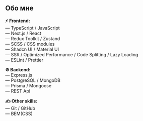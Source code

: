 ## Обо мне

<b>⚡ Frontend:</b> <br/>
<span>― TypeScript / JavaScript</span> <br/>
<span>― Next.js / React</span> <br/>
<span>― Redux Toolkit / Zustand</span> <br/>
<span>― SCSS / CSS modules</span> <br/>
<span>― Shadcn UI / Material UI</span> <br/>
<span>― SSR / Optimized Performance / Code Splitting / Lazy Loading</span> <br/>
<span>― ESLint / Prettier</span> <br/>

<b>⚙ Backend:</b> <br/>
<span>― Express.js</span> <br/>
<span>― PostgreSQL / MongoDB </span> <br/>
<span>― Prisma / Mongoose</span> <br/>
<span>― REST Api</span> <br/>

<b>✍ Other skills:</b> <br/>
<span>― Git / GitHub</span> <br/>
<span>― BEM(CSS)</span> <br/>
